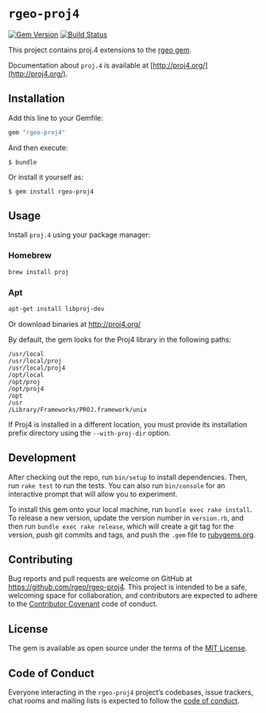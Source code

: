 # `rgeo-proj4`

[![Gem Version](https://badge.fury.io/rb/rgeo-proj4.svg)](http://badge.fury.io/rb/rgeo-proj4)
[![Build Status](https://travis-ci.org/rgeo/rgeo-proj4.svg?branch=master)](https://travis-ci.org/rgeo/rgeo-proj4)

This project contains proj.4 extensions to the [rgeo gem](https://github.com/rgeo/rgeo).

Documentation about `proj.4` is available at [http://proj4.org/](http://proj4.org/).

## Installation

Add this line to your Gemfile:

```ruby
gem "rgeo-proj4"
```

And then execute:

    $ bundle

Or install it yourself as:

    $ gem install rgeo-proj4

## Usage

Install `proj.4` using your package manager:

### Homebrew
```sh
brew install proj
```

### Apt

```sh
apt-get install libproj-dev
```

Or download binaries at http://proj4.org/

By default, the gem looks for the Proj4 library in the following paths: 

```
/usr/local
/usr/local/proj
/usr/local/proj4
/opt/local
/opt/proj
/opt/proj4
/opt
/usr
/Library/Frameworks/PROJ.framework/unix
```

If Proj4 is installed in a different location, you must provide its
installation prefix directory using the `--with-proj-dir` option.

## Development

After checking out the repo, run `bin/setup` to install dependencies. Then, run `rake test` to run 
the tests. You can also run `bin/console` for an interactive prompt that will allow you to experiment.

To install this gem onto your local machine, run `bundle exec rake install`. To release a new version, 
update the version number in `version.rb`, and then run `bundle exec rake release`, which will create 
a git tag for the version, push git commits and tags, and push the `.gem` file to 
[rubygems.org](https://rubygems.org).

## Contributing

Bug reports and pull requests are welcome on GitHub at https://github.com/rgeo/rgeo-proj4. 
This project is intended to be a safe, welcoming space for collaboration, and contributors are 
expected to adhere to the [Contributor Covenant](http://contributor-covenant.org) code of conduct.

## License

The gem is available as open source under the terms of the 
[MIT License](https://opensource.org/licenses/MIT).

## Code of Conduct

Everyone interacting in the `rgeo-proj4` project’s codebases, issue trackers, chat rooms and mailing 
lists is expected to follow the 
[code of conduct](https://github.com/rgeo/rgeo-proj4/blob/master/CODE_OF_CONDUCT.md).
